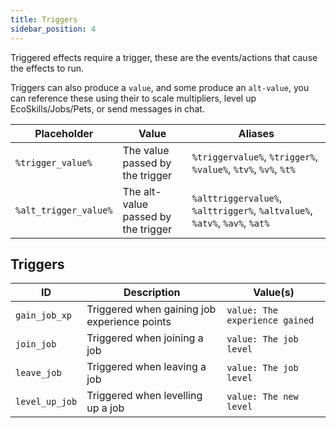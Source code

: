 ```yaml
---
title: Triggers
sidebar_position: 4
---
```

Triggered effects require a trigger, these are the events/actions that cause the effects to run.

Triggers can also produce a `value`, and some produce an `alt-value`, you can reference these using their to scale multipliers, level up EcoSkills/Jobs/Pets, or send messages in chat.

| Placeholder           | Value                               | Aliases                                                                    |
| --------------------- | ----------------------------------- | -------------------------------------------------------------------------- |
| `%trigger_value%`     | The value passed by the trigger     | `%triggervalue%`, `%trigger%`, `%value%`, `%tv%`, `%v%`, `%t%`             |
| `%alt_trigger_value%` | The alt-value passed by the trigger | `%alttriggervalue%`, `%alttrigger%`, `%altvalue%`, `%atv%`, `%av%`, `%at%` |
## Triggers

| ID             | Description                                  | Value(s)                       |
| -------------- | -------------------------------------------- | ------------------------------ |
| `gain_job_xp`  | Triggered when gaining job experience points | `value: The experience gained` |
| `join_job`     | Triggered when joining a job                 | `value: The job level`         |
| `leave_job`    | Triggered when leaving a job                 | `value: The job level`         |
| `level_up_job` | Triggered when levelling up a job            | `value: The new level`         |
